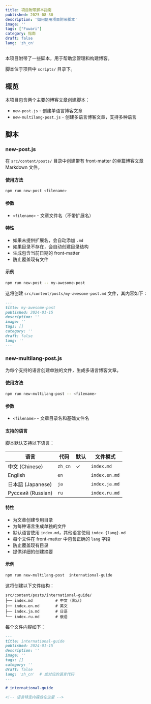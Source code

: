 ```yaml
---
title: 项目附带脚本指南
published: 2025-08-30
description: '如何使用项目附带脚本'
image: ''
tags: ["Fuwari"]
category: 指南
draft: false
lang: 'zh_cn'
---
```


本项目附带了一些脚本，用于帮助您管理和构建博客。  

脚本位于项目中 `scripts/` 目录下。

## 概览

本项目包含两个主要的博客文章创建脚本：

- `new-post.js` - 创建单语言博客文章
- `new-multilang-post.js` - 创建多语言博客文章，支持多种语言

## 脚本

### new-post.js

在 `src/content/posts/` 目录中创建带有 front-matter 的单篇博客文章 Markdown 文件。

#### 使用方法

```bash
npm run new-post <filename>
```

#### 参数

- `<filename>` - 文章文件名（不带扩展名）

#### 特性

- 如果未提供扩展名，会自动添加 `.md`
- 如果目录不存在，会自动创建目录结构
- 生成包含当前日期的 front-matter
- 防止覆盖现有文件

#### 示例

```bash
npm run new-post -- my-awesome-post
```

这将创建 `src/content/posts/my-awesome-post.md` 文件，其内容如下：

```markdown
---
title: my-awesome-post
published: 2024-01-15
description: ''
image: ''
tags: []
category: ''
draft: false 
lang: ''
---
```

### new-multilang-post.js

为每个支持的语言创建单独的文件，生成多语言博客文章。

#### 使用方法

```bash
npm run new-multilang-post -- <filename>
```

#### 参数

- `<filename>` - 文章目录名和基础文件名

#### 支持的语言

脚本默认支持以下语言：

| 语言 | 代码 | 默认 | 文件模式 |
|----------|------|---------|-------------|
| 中文 (Chinese) | `zh_cn` | ✓ | `index.md` |
| English | `en` | | `index.en.md` |
| 日本語 (Japanese) | `ja` | | `index.ja.md` |
| Русский (Russian) | `ru` | | `index.ru.md` |

#### 特性

- 为文章创建专用目录
- 为每种语言生成单独的文件
- 默认语言使用 `index.md`，其他语言使用 `index.{lang}.md`
- 每个文件在 front-matter 中包含正确的 `lang` 字段
- 防止覆盖现有目录
- 提供详细的创建摘要

#### 示例

```bash
npm run new-multilang-post  international-guide
```

这将创建以下文件结构：

```
src/content/posts/international-guide/
├── index.md          # 中文 (默认)
├── index.en.md       # 英文
├── index.ja.md       # 日语
└── index.ru.md       # 俄语
```

每个文件内容如下：

```markdown
---
title: international-guide
published: 2024-01-15
description: ''
image: ''
tags: []
category: ''
draft: false
lang: 'zh_cn'  # 或对应的语言代码
---

# international-guide

<!-- 语言特定内容放在这里 -->
```
